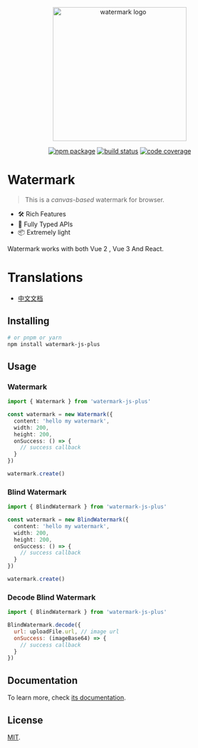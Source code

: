 <p align="center">
  <a href="https://zhensherlock.github.io/watermark-js-plus/" target="_blank" rel="noopener noreferrer">
    <img width="300" src="https://zhensherlock.github.io/watermark-js-plus/hero-image.png" alt="watermark logo">
  </a>
</p>
<p align="center">
  <a href="https://npmjs.com/package/pinia"><img src="https://badgen.net/npm/v/pinia" alt="npm package"></a>
  <a href="https://github.com/vuejs/pinia/actions/workflows/test.yml?query=branch%3Av2"><img src="https://github.com/vuejs/pinia/workflows/test/badge.svg?branch=v2" alt="build status"></a>
  <a href="https://codecov.io/github/vuejs/pinia"><img src="https://badgen.net/codecov/c/github/vuejs/pinia/v2" alt="code coverage"></a>
</p>

# Watermark

> This is a *canvas-based* watermark for browser.

- 🛠️ Rich Features
- 🔑 Fully Typed APIs
- 📦️ Extremely light

Watermark works with both Vue 2 , Vue 3 And React.

# Translations

* [中文文档](README_zh.md)

## Installing

```bash
# or pnpm or yarn
npm install watermark-js-plus
```

## Usage

### Watermark

```ts
import { Watermark } from 'watermark-js-plus'

const watermark = new Watermark({
  content: 'hello my watermark',
  width: 200,
  height: 200,
  onSuccess: () => {
    // success callback
  }
})

watermark.create()
```

### Blind Watermark

```ts
import { BlindWatermark } from 'watermark-js-plus'

const watermark = new BlindWatermark({
  content: 'hello my watermark',
  width: 200,
  height: 200,
  onSuccess: () => {
    // success callback
  }
})

watermark.create()
```

### Decode Blind Watermark

```js
import { BlindWatermark } from 'watermark-js-plus'

BlindWatermark.decode({
  url: uploadFile.url, // image url
  onSuccess: (imageBase64) => {
    // success callback
  }
})
```

## Documentation

To learn more, check [its documentation](https://zhensherlock.github.io/watermark-js-plus).

## License

[MIT](LICENSE).
